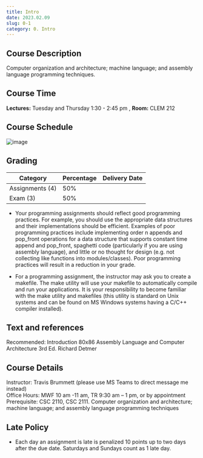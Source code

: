 ```yaml
---
title: Intro
date: 2023.02.09
slug: 0-1
category: 0. Intro
---
```


## Course Description

Computer organization and architecture; machine language; and assembly language programming techniques.

## Course Time

**Lectures:** Tuesday and Thursday 1:30 - 2:45 pm , **Room:** CLEM 212

## Course Schedule

![image](https://user-images.githubusercontent.com/51802020/218009472-97eeedf0-fe9a-4a79-be4e-77ef071ff31a.png)

## Grading

| Category       | Percentage | Delivery Date                 |
| -------------- | ---------- |------------------------------ |
| Assignments (4)| 50% |                                      |
| Exam (3)       | 50% |                                      |

- Your programming assignments should reflect good programming practices. For example, you should use the appropriate data structures and their implementations should be efficient. Examples of poor programming practices include implementing order n appends and pop_front operations for a data structure that supports constant time append and pop_front, spaghetti code (particularly if you are using assembly language), and little or no thought for design (e.g. not collecting like functions into modules/classes). Poor programming practices will result in a reduction in your grade. </br>

- For a programming assignment, the instructor may ask you to create a makefile. The make utility will use your makefile to automatically compile and run your applications. It is your responsibility to become familiar with the make utility and makefiles (this utility is standard on Unix systems and can be found on MS Windows systems having a C/C++ compiler installed).

## Text and references

Recommended: Introduction 80x86 Assembly Language and Computer Architecture 3rd Ed.  Richard Detmer

## Course Details

Instructor: Travis Brummett (please use MS Teams to direct message me instead) </br>
Office Hours: MWF 10 am -11 am, TR 9:30 am – 1 pm, or by appointment </br>
Prerequisite: CSC 2110, CSC 2111. Computer organization and architecture; machine language; and assembly language programming techniques

## Late Policy

- Each day an assignment is late is penalized 10 points up to two days after the due date. Saturdays and Sundays count as 1 late day. </br>
